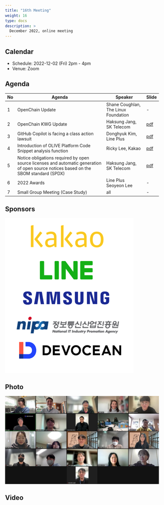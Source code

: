 ```yaml
---
title: "16th Meeting"
weight: 16
type: docs
description: >
  December 2022, online meeting
---
```


## Calendar

* Schedule: 2022-12-02 (Fri) 2pm - 4pm
* Venue: Zoom

## Agenda
| No | Agenda | Speaker | Slide |
|----|-----------------|------|------|
| 1 | OpenChain Update | Shane Coughlan, The Linux Foundation | - |
| 2 | OpenChain KWG Update | Haksung Jang, SK Telecom | [pdf](./OpenChain_Korea_update_20221202.pdf) |
| 3 | GitHub Copilot is facing a class action lawsuit | Donghyuk Kim, Line Plus |  [pdf](221202-Copilot_lineplus.pdf) |
| 4 | Introduction of OLIVE Platform Code Snippet analysis function | Ricky Lee, Kakao | [pdf](OLIVE_Code_Snippet_feature.pdf) |
| 5 | Notice obligations required by open source licenses and automatic generation of open source notices based on the SBOM standard (SPDX) | Haksung Jang, SK Telecom  | [pdf](oss_notice_sbom_spdx_onot_20221202_haksung.pdf) |
| 6 | 2022 Awards | Line Plus Seoyeon Lee | - |
| 7 | Small Group Meeting (Case Study) | all | - |


## Sponsors
![sponsor](./sponsor.png)

## Photo
![](./16th_meeting.png)

## Video